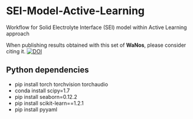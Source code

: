 # SEI-Model-Active-Learning
Workflow for Solid Electrolyte Interface (SEI) model within Active Learning approach

When publishing results obtained with this set of **WaNos**, please consider citing it. [![DOI](https://zenodo.org/badge/440164995.svg)](https://zenodo.org/badge/latestdoi/440164995)

## Python dependencies

* pip install torch torchvision torchaudio
* conda install scipy=1.7
* pip install seaborn=0.12.2
* pip install scikit-learn==1.2.1
* pip install pyyaml
